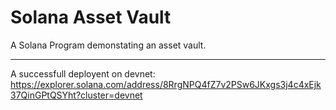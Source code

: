 # Solana Asset Vault

A Solana Program demonstating an asset vault.

---

A successfull deployent on devnet: https://explorer.solana.com/address/8RrgNPQ4fZ7v2PSw6JKxgs3j4c4xEjk37QinGPtQSYht?cluster=devnet